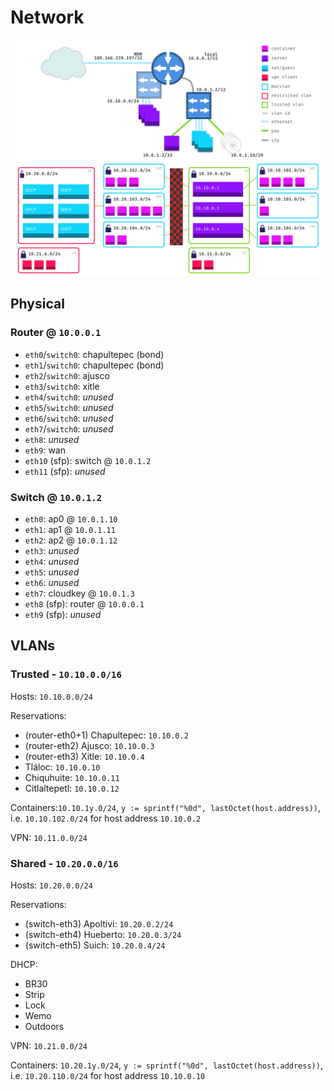 # Network

![network diagram](./diagram.png)

## Physical

### Router @ `10.0.0.1`

- `eth0`/`switch0`: chapultepec (bond)
- `eth1`/`switch0`: chapultepec (bond)
- `eth2`/`switch0`: ajusco
- `eth3`/`switch0`: xitle
- `eth4`/`switch0`: _unused_
- `eth5`/`switch0`: _unused_
- `eth6`/`switch0`: _unused_
- `eth7`/`switch0`: _unused_
- `eth8`: _unused_
- `eth9`: wan
- `eth10` (sfp): switch @ `10.0.1.2`
- `eth11` (sfp): _unused_

### Switch @ `10.0.1.2`

- `eth0`: ap0 @ `10.0.1.10`
- `eth1`: ap1 @ `10.0.1.11`
- `eth2`: ap2 @ `10.0.1.12`
- `eth3`: _unused_
- `eth4`: _unused_
- `eth5`: _unused_
- `eth6`: _unused_
- `eth7`: cloudkey @ `10.0.1.3`
- `eth8` (sfp): router @ `10.0.0.1`
- `eth9` (sfp): _unused_


## VLANs

### Trusted - `10.10.0.0/16`

Hosts: `10.10.0.0/24`

Reservations:
  - (router-eth0+1) Chapultepec: `10.10.0.2`
  - (router-eth2) Ajusco: `10.10.0.3`
  - (router-eth3) Xitle: `10.10.0.4`
  - Tláloc: `10.10.0.10`
  - Chiquhuite: `10.10.0.11`
  - Citlaltepetl: `10.10.0.12`

Containers:`10.10.1y.0/24`, `y := sprintf("%0d", lastOctet(host.address))`, i.e. `10.10.102.0/24` for host address `10.10.0.2`

VPN: `10.11.0.0/24`


### Shared - `10.20.0.0/16`

Hosts: `10.20.0.0/24`

Reservations:
  - (switch-eth3) Apoltivi: `10.20.0.2/24`
  - (switch-eth4) Hueberto: `10.20.0.3/24`
  - (switch-eth5) Suich: `10.20.0.4/24`

DHCP:
  - BR30
  - Strip
  - Lock
  - Wemo
  - Outdoors

VPN: `10.21.0.0/24`

Containers: `10.20.1y.0/24`, `y := sprintf("%0d", lastOctet(host.address))`, i.e. `10.20.110.0/24` for host address `10.10.0.10`
